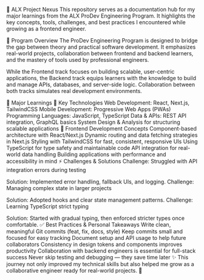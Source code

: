 📘 ALX Project Nexus
This repository serves as a documentation hub for my major learnings from the ALX ProDev Engineering Program.
It highlights the key concepts, tools, challenges, and best practices I encountered while growing as a frontend engineer.

📝 Program Overview
The ProDev Engineering Program is designed to bridge the gap between theory and practical software development.
It emphasizes real-world projects, collaboration between frontend and backend learners, and the mastery of tools used by professional engineers.

While the Frontend track focuses on building scalable, user-centric applications, the Backend track equips learners with the knowledge to build and manage APIs, databases, and server-side logic.
Collaboration between both tracks simulates real development environments.

🚀 Major Learnings
🔑 Key Technologies
Web Development: React, Next.js, TailwindCSS
Mobile Development: Progressive Web Apps (PWAs)
Programming Languages: JavaScript, TypeScript
Data & APIs: REST API integration, GraphQL basics
System Design & Analysis for structuring scalable applications
🎯 Frontend Development Concepts
Component-based architecture with React/Next.js
Dynamic routing and data fetching strategies in Next.js
Styling with TailwindCSS for fast, consistent, responsive UIs
Using TypeScript for type safety and maintainable code
API integration for real-world data handling
Building applications with performance and accessibility in mind
⚡ Challenges & Solutions
Challenge: Struggled with API integration errors during testing

Solution: Implemented error handling, fallback UIs, and logging.
Challenge: Managing complex state in larger projects

Solution: Adopted hooks and clear state management patterns.
Challenge: Learning TypeScript strict typing

Solution: Started with gradual typing, then enforced stricter types once comfortable.
✅ Best Practices & Personal Takeaways
Write clean, meaningful Git commits (feat, fix, docs, style)
Keep commits small and focused for easy tracking
Document setup and API usage to help future collaborators
Consistency in design tokens and components improves productivity
Collaboration with backend engineers is essential for full-stack success
Never skip testing and debugging — they save time later
✨ This journey not only improved my technical skills but also helped me grow as a collaborative engineer ready for real-world projects. 🚀